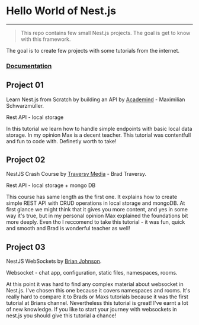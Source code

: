 # Hello World of Nest.js

---

> This repo contains few small Nest.js projects. The goal is get to know with this framework.

The goal is to create few projects with some tutorials from the internet.

### [Documentation](https://docs.nestjs.com/)

## Project 01

Learn Nest.js from Scratch by building an API by [Academind](https://youtu.be/F_oOtaxb0L8) - Maximilian Schwarzmüller.

Rest API - local storage

In this tutorial we learn how to handle simple endpoints with basic local data storage.
In my opinion Max is a decent teacher. This tutorial was contentfull and fun to code with. Definetly worth to take!

## Project 02

NestJS Crash Course by [Traversy Media](https://youtu.be/wqhNoDE6pb4) - Brad Traversy.

Rest API - local storage + mongo DB

This course has same length as the first one. It explains how to create simple REST API with CRUD operations in local storage and mongoDB. At first glance we might think that it gives you more content, and yes in some way it's true, but in my personal opinion Max explained the foundations bit more deeply. Even tho I reccomend to take this tutorial - it was fun, quick and smooth and Brad is wonderful teacher as well!

## Project 03

NestJS WebSockets by [Brian Johnson](https://youtu.be/0zyYhm5MjJ4).

Websocket - chat app, configuration, static files, namespaces, rooms.

At this point it was hard to find any complex material about websocket in Nest.js.
I've chosen this one because it covers namespaces and rooms. It's really hard to compare it to Brads or Maxs tutorials because it was the first tutorial at Brians channel.
Nevertheless this tutorial is great! I've earnt a lot of new knowledge.
If you like to start your journey with websockets in nest.js you should give this tutorial a chance!
